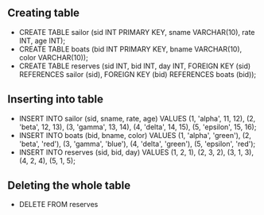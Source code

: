 ## Creating table
- CREATE TABLE sailor (sid INT PRIMARY KEY, sname VARCHAR(10), rate INT, age INT);
- CREATE TABLE boats (bid INT PRIMARY KEY, bname VARCHAR(10), color VARCHAR(10));
- CREATE TABLE reserves (sid INT, bid INT, day INT, FOREIGN KEY (sid) REFERENCES sailor (sid), FOREIGN KEY (bid) REFERENCES boats (bid));

## Inserting into table
- INSERT INTO sailor (sid, sname, rate, age) VALUES (1, 'alpha', 11, 12), (2, 'beta', 12, 13), (3, 'gamma', 13, 14), (4, 'delta', 14, 15), (5, 'epsilon', 15, 16);
- INSERT INTO boats (bid, bname, color) VALUES (1, 'alpha', 'green'), (2, 'beta', 'red'), (3, 'gamma', 'blue'), (4, 'delta', 'green'), (5, 'epsilon', 'red');
- INSERT INTO reserves (sid, bid, day) VALUES (1, 2, 1), (2, 3, 2), (3, 1, 3), (4, 2, 4), (5, 1, 5);

## Deleting the whole table
- DELETE FROM reserves

